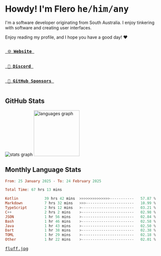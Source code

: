 # Howdy! I'm Flero <kbd>he/him/any</kbd>

I'm a software developer originating from South Australia. I enjoy tinkering with software and creating user interfaces.

Enjoy reading my profile, and I hope you have a good day! :heart:

<a href="https://flero.dev/">
    <kbd>
        <br>
        &nbsp;🌐 <strong>Website</strong>&nbsp;
        <br>
        <br>
    </kbd>
</a>

<a href="https://discord.com/users/1059375676769189938">
    <kbd>
        <br>
        &nbsp;💬 <strong>Discord</strong>&nbsp;
        <br>
        <br>
    </kbd>
</a>

<a href="https://github.com/sponsors/flerouwu">
    <kbd>
        <br>
        &nbsp;🩷 <strong>GitHub Sponsors</strong>&nbsp;
        <br>
        <br>
    </kbd>
</a>

## GitHub Stats
<!-- <p> allows it to be shown side-by-side -->
<div>
  <img src="https://github-readme-stats.vercel.app/api?hide_title=true&hide_rank=false&show_icons=true&include_all_commits=true&count_private=true&disable_animations=true&theme=github_dark&locale=en&hide_border=true&username=flerouwu" alt="stats graph"  />
  <img src="https://github-readme-stats.vercel.app/api/top-langs?locale=en&hide_title=false&langs_count=5&theme=github_dark&hide_border=true&username=flerouwu&layout=compact" alt="languages graph" height="150"  />
</div>

## Monthly Language Stats

<!--START_SECTION:waka-->

```haskell
From: 25 January 2025 - To: 24 February 2025

Total Time: 67 hrs 13 mins

Kotlin            39 hrs 42 mins  >>>>>>>>>>>>>>-----------   57.87 %
Markdown          7 hrs 32 mins   >>>----------------------   10.99 %
TypeScript        2 hrs 12 mins   >------------------------   03.21 %
C++               2 hrs 2 mins    >------------------------   02.98 %
JSON              1 hr 56 mins    >------------------------   02.84 %
Bash              1 hr 46 mins    >------------------------   02.58 %
Java              1 hr 43 mins    >------------------------   02.50 %
Dart              1 hr 38 mins    >------------------------   02.38 %
TOML              1 hr 29 mins    >------------------------   02.18 %
Other             1 hr 22 mins    >------------------------   02.01 %
```

<!--END_SECTION:waka-->

<a href="https://raw.githubusercontent.com/flerouwu/flerouwu/main/fluff.jpg">
  <kbd>fluff.jpg</kbd>
</a>
